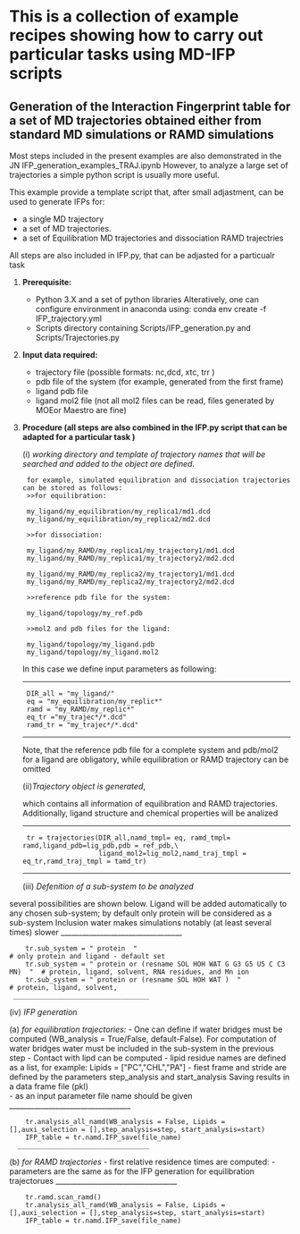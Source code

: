 #  This is a collection of example recipes showing how to carry out particular tasks using MD-IFP scripts


##  Generation of the Interaction Fingerprint table for a set of MD trajectories obtained either from standard MD simulations or RAMD simulations
Most steps included in the present examples are also demonstrated in the JN IFP_generation_examples_TRAJ.ipynb
However, to analyze a large set of trajectories a simple python script is usually more useful.

This example provide a template script that, after small adjastment, can be used to generate IFPs for: 
- a single MD trajectory    
- a set of MD trajectories. 
- a set of Equilibration MD trajectories and dissociation RAMD trajectries
    
    
    
All steps are also included in IFP.py, that can be adjasted for a particualr task

1. **Prerequisite:**
    - Python 3.X and a set of python libraries
        Alteratively, one can configure environment in anaconda using: conda env create -f IFP_trajectory.yml
    - Scripts directory containing Scripts/IFP_generation.py and Scripts/Trajectories.py 
    
2. **Input data required:**
    - trajectory file (possible formats: nc,dcd, xtc, trr )
    - pdb file of the system (for example, generated from the first frame)
    - ligand pdb file
    - ligand mol2 file (not all mol2 files can be read, files generated by MOEor Maestro are fine)
         
3. **Procedure (all steps are also combined in the IFP.py script that can be adapted for a particular task )**
 
    (i) _working directory and template of trajectory names that will be searched and added to the object are defined._
    
        for example, simulated equilibration and dissociation trajectories can be stored as follows:
        >>for equilibration:
        
        my_ligand/my_equilibration/my_replica1/md1.dcd
        my_ligand/my_equilibration/my_replica2/md2.dcd
        
        >>for dissociation:
        
        my_ligand/my_RAMD/my_replica1/my_trajectory1/md1.dcd
        my_ligand/my_RAMD/my_replica1/my_trajectory2/md2.dcd
        
        my_ligand/my_RAMD/my_replica2/my_trajectory1/md1.dcd
        my_ligand/my_RAMD/my_replica2/my_trajectory2/md2.dcd
        
        >>reference pdb file for the system: 
        
        my_ligand/topology/my_ref.pdb
        
        >>mol2 and pdb files for the ligand:

        my_ligand/topology/my_ligand.pdb
        my_ligand/topology/my_ligand.mol2
  
    In this case we define input parameters as following:
    
    __________________________________
    
        DIR_all = "my_ligand/"
        eq = "my_equilibration/my_replic*"
        ramd = "my_RAMD/my_replic*"
        eq_tr ="my_trajec*/*.dcd"
        ramd_tr = "my_trajec*/*.dcd"
     __________________________________
     
     Note, that the reference pdb file for a complete system  and pdb/mol2 for a ligand are obligatory, while equilibration or RAMD trajectory can be omitted
   
    (ii)_Trajectory object is generated_, 
    
    which contains all information of equilibration and RAMD trajectories. 
    Additionally, ligand structure and chemical properties will be analized
    
     __________________________________
     
        tr = trajectories(DIR_all,namd_tmpl= eq, ramd_tmpl= ramd,ligand_pdb=lig_pdb,pdb = ref_pdb,\
                          ligand_mol2=lig_mol2,namd_traj_tmpl = eq_tr,ramd_traj_tmpl = tamd_tr)                   
      __________________________________
      
     (iii) _Defenition of a sub-system to be analyzed_ 
     
  several possibilities are shown below. 
  Ligand will be added automatically to any chosen sub-system; 
  by default only protein will be considered as a sub-system 
  Inclusion water makes simulations notably (at least several times) slower
     __________________________________
                               
        tr.sub_system = " protein  "                                              # only protein and ligand - default set
        tr.sub_system = " protein or (resname SOL HOH WAT G G3 G5 U5 C C3 MN)  "  # protein, ligand, solvent, RNA residues, and Mn ion
        tr.sub_system = " protein or (resname SOL HOH WAT )  "                    # protein, ligand, solvent, 
     __________________________________
     
   (iv) _IFP generation_ 
   
   (a) _for equilibration trajectories:_ 
        - One can define if water bridges must be computed (WB_analysis = True/False, default-False). 
          For computation of water bridges  water must be included in the sub-system in the previous step
        - Contact with lipd can be computed - lipid residue names are defined as a list, for example: Lipids = ["PC","CHL","PA"]
        - fiest frame and stride are defined by the parameters step_analysis and start_analysis
          Saving results  in a data frame file (pkl)         
        - as an input parameter file name should be given  
     __________________________________
     
        tr.analysis_all_namd(WB_analysis = False, Lipids = [],auxi_selection = [],step_analysis=step, start_analysis=start)  
        IFP_table = tr.namd.IFP_save(file_name)
      _________________________________
     
   (b) _for RAMD trajectories_
      - first relative residence times are computed:
      - parameters are the same as for the IFP generation for equilibration trajectorues
     __________________________________   

        tr.ramd.scan_ramd()
        tr.analysis_all_ramd(WB_analysis = False, Lipids = [],auxi_selection = [],step_analysis=step, start_analysis=start)
        IFP_table = tr.namd.IFP_save(file_name)
        
 
